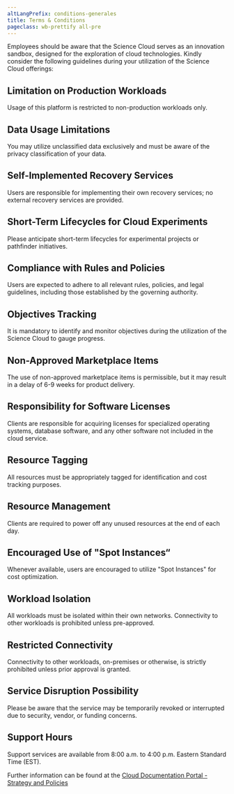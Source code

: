 ```yaml
---
altLangPrefix: conditions-generales
title: Terms & Conditions
pageclass: wb-prettify all-pre
---
```


Employees should be aware that the Science Cloud serves as an innovation sandbox, designed for the exploration of cloud technologies. Kindly consider the following guidelines during your utilization of the Science Cloud offerings:

## Limitation on Production Workloads
Usage of this platform is restricted to non-production workloads only.

## Data Usage Limitations
You may utilize unclassified data exclusively and must be aware of the privacy classification of your data.

## Self-Implemented Recovery Services
Users are responsible for implementing their own recovery services; no external recovery services are provided.

## Short-Term Lifecycles for Cloud Experiments
Please anticipate short-term lifecycles for experimental projects or pathfinder initiatives.

## Compliance with Rules and Policies
Users are expected to adhere to all relevant rules, policies, and legal guidelines, including those established by the governing authority.

## Objectives Tracking
It is mandatory to identify and monitor objectives during the utilization of the Science Cloud to gauge progress.

## Non-Approved Marketplace Items
The use of non-approved marketplace items is permissible, but it may result in a delay of 6-9 weeks for product delivery.

## Responsibility for Software Licenses
Clients are responsible for acquiring licenses for specialized operating systems, database software, and any other software not included in the cloud service.

## Resource Tagging
All resources must be appropriately tagged for identification and cost tracking purposes.

## Resource Management
Clients are required to power off any unused resources at the end of each day.

## Encouraged Use of "Spot Instances“
Whenever available, users are encouraged to utilize "Spot Instances" for cost optimization.

## Workload Isolation
All workloads must be isolated within their own networks. Connectivity to other workloads is prohibited unless pre-approved.

## Restricted Connectivity
Connectivity to other workloads, on-premises or otherwise, is strictly prohibited unless prior approval is granted.

## Service Disruption Possibility
Please be aware that the service may be temporarily revoked or interrupted due to security, vendor, or funding concerns.

## Support Hours
Support services are available from 8:00 a.m. to 4:00 p.m. Eastern Standard Time (EST).

Further information can be found at the [Cloud Documentation Portal - Strategy and Policies](https://ssc-clouddocs.canada.ca/s/gc-resources/policies?language=en_US)